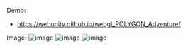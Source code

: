 Demo:
- https://webunity.github.io/webgl_POLYGON_Adventure/

Image:
![image](https://github.com/user-attachments/assets/7d26384e-9433-4ae3-827e-dfc24e6af7b8)
![image](https://github.com/user-attachments/assets/889738ea-c569-49ae-8f1e-699e7cce3a6d)
![image](https://github.com/user-attachments/assets/6f366a84-1005-4e03-bea2-e16bbff30b32)


